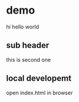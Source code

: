 # demo
hi hello world

##  sub header

this is second one

## local developemt

open index.html in browser

